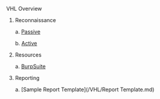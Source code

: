 VHL Overview



1. Reconnaissance

   a. [Passive](/VHL/passive_recon.md)

   b. [Active](/VHL/active_recon.md)

2. Resources

   a. [BurpSuite](https://portswigger.net/web-security)

3. Reporting
   
   a. [Sample Report Template](/VHL/Report Template.md)
   

   
